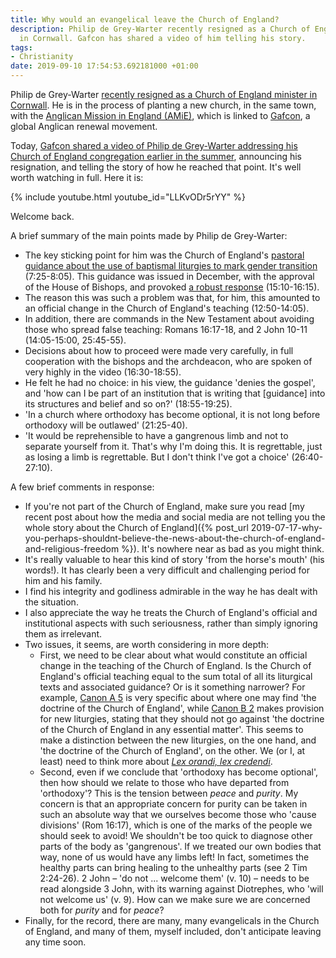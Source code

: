 ```yaml
---
title: Why would an evangelical leave the Church of England?
description: Philip de Grey-Warter recently resigned as a Church of England minister
  in Cornwall. Gafcon has shared a video of him telling his story.
tags:
- Christianity
date: 2019-09-10 17:54:53.692181000 +01:00
---
```

Philip de Grey-Warter [recently resigned as a Church of England minister in Cornwall](https://www.trurodiocese.org.uk/2019/08/philip-de-grey-warter-to-step-down-from-role-as-vicar-of-fowey-and-priest-in-charge-of-golant/). He is in the process of planting a new church, in the same town, with the [Anglican Mission in England (AMiE)](https://anglicanmissioninengland.org), which is linked to [Gafcon](https://www.gafcon.org), a global Anglican renewal movement.

Today, [Gafcon shared a video of Philip de Grey-Warter addressing his Church of England congregation earlier in the summer](https://www.gafcon.org/news/statement-from-revd-philip-de-grey-warter), announcing his resignation, and telling the story of how he reached that point. It's well worth watching in full. Here it is:

{% include youtube.html youtube_id="LLKvODr5rYY" %}

Welcome back.

A brief summary of the main points made by Philip de Grey-Warter:

* The key sticking point for him was the Church of England's [pastoral guidance about the use of baptismal liturgies to mark gender transition](https://www.churchofengland.org/more/media-centre/news/guidance-welcoming-transgender-people-published) (7:25-8:05). This guidance was issued in December, with the approval of the House of Bishops, and provoked [a robust response](https://www.responsetohob.co.uk) (15:10-16:15).
* The reason this was such a problem was that, for him, this amounted to an official change in the Church of England's teaching (12:50-14:05).
* In addition, there are commands in the New Testament about avoiding those who spread false teaching: Romans 16:17-18, and 2 John 10-11 (14:05-15:00, 25:45-55).
* Decisions about how to proceed were made very carefully, in full cooperation with the bishops and the archdeacon, who are spoken of very highly in the video (16:30-18:55).
* He felt he had no choice: in his view, the guidance 'denies the gospel', and 'how can I be part of an institution that is writing that [guidance] into its structures and belief and so on?' (18:55-19:25).
* 'In a church where orthodoxy has become optional, it is not long before orthodoxy will be outlawed' (21:25-40).
* 'It would be reprehensible to have a gangrenous limb and not to separate yourself from it. That's why I'm doing this. It is regrettable, just as losing a limb is regrettable. But I don't think I've got a choice' (26:40-27:10).

A few brief comments in response:

* If you're not part of the Church of England, make sure you read [my recent post about how the media and social media are not telling you the whole story about the Church of England]({% post_url 2019-07-17-why-you-perhaps-shouldnt-believe-the-news-about-the-church-of-england-and-religious-freedom %}). It's nowhere near as bad as you might think.
* It's really valuable to hear this kind of story 'from the horse's mouth' (his words!). It has clearly been a very difficult and challenging period for him and his family.
* I find his integrity and godliness admirable in the way he has dealt with the situation.
* I also appreciate the way he treats the Church of England's official and institutional aspects with such seriousness, rather than simply ignoring them as irrelevant.
* Two issues, it seems, are worth considering in more depth:
  * First, we need to be clear about what would constitute an official change in the teaching of the Church of England. Is the Church of England's official teaching equal to the sum total of all its liturgical texts and associated guidance? Or is it something narrower? For example, [Canon A 5](https://www.churchofengland.org/more/policy-and-thinking/canons-church-england/section-a#b5) is very specific about where one may find 'the doctrine of the Church of England', while [Canon B 2](https://www.churchofengland.org/more/policy-and-thinking/canons-church-england/section-b#b10) makes provision for new liturgies, stating that they should not go against 'the doctrine of the Church of England in any essential matter'. This seems to make a distinction between the new liturgies, on the one hand, and 'the doctrine of the Church of England', on the other. We (or I, at least) need to think more about [_Lex orandi, lex credendi_](https://en.wikipedia.org/wiki/Lex_orandi%2C_lex_credendi).
  * Second, even if we conclude that 'orthodoxy has become optional', then how should we relate to those who have departed from 'orthodoxy'? This is the tension between _peace_ and _purity_. My concern is that an appropriate concern for purity can be taken in such an absolute way that we ourselves become those who 'cause divisions' (Rom 16:17), which is one of the marks of the people we should seek to avoid! We shouldn't be too quick to diagnose other parts of the body as 'gangrenous'. If we treated our own bodies that way, none of us would have any limbs left! In fact, sometimes the healthy parts can bring healing to the unhealthy parts (see 2 Tim 2:24-26). 2 John &ndash; 'do not ... welcome them' (v. 10) &ndash; needs to be read alongside 3 John, with its warning against Diotrephes, who 'will not welcome us' (v. 9). How can we make sure we are concerned both for _purity_ and for _peace_?
* Finally, for the record, there are many, many evangelicals in the Church of England, and many of them, myself included, don't anticipate leaving any time soon.
